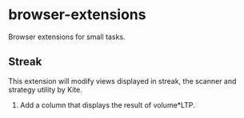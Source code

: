 # browser-extensions
Browser extensions for small tasks.

## Streak
This extension will modify views displayed in streak, the scanner and strategy utility by Kite.
1. Add a column that displays the result of volume*LTP.
